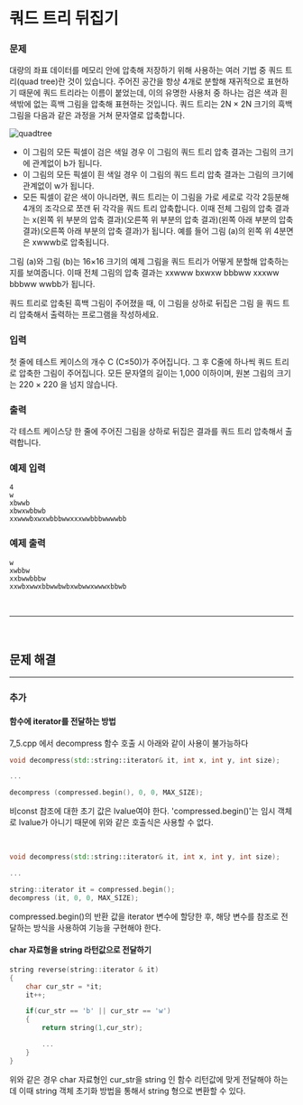 # 쿼드 트리 뒤집기

### 문제
대량의 좌표 데이터를 메모리 안에 압축해 저장하기 위해 사용하는 여러 기법 중 쿼드 트리(quad tree)란 것이 있습니다. 주어진 공간을 항상 4개로 분할해 재귀적으로 표현하기 때문에 쿼드 트리라는 이름이 붙었는데, 이의 유명한 사용처 중 하나는 검은 색과 흰 색밖에 없는 흑백 그림을 압축해 표현하는 것입니다. 쿼드 트리는 2N × 2N 크기의 흑백 그림을 다음과 같은 과정을 거쳐 문자열로 압축합니다.

![quadtree](https://github.com/Dong-Young-Kim/for-study-algorithm-by-problem/assets/72393686/e46e38a3-eafc-43d2-aaeb-698fcbd99b88)

- 이 그림의 모든 픽셀이 검은 색일 경우 이 그림의 쿼드 트리 압축 결과는 그림의 크기에 관계없이 b가 됩니다.
- 이 그림의 모든 픽셀이 흰 색일 경우 이 그림의 쿼드 트리 압축 결과는 그림의 크기에 관계없이 w가 됩니다.
- 모든 픽셀이 같은 색이 아니라면, 쿼드 트리는 이 그림을 가로 세로로 각각 2등분해 4개의 조각으로 쪼갠 뒤 각각을 쿼드 트리 압축합니다. 이때 전체 그림의 압축 결과는 x(왼쪽 위 부분의 압축 결과)(오른쪽 위 부분의 압축 결과)(왼쪽 아래 부분의 압축 결과)(오른쪽 아래 부분의 압축 결과)가 됩니다. 예를 들어 그림 (a)의 왼쪽 위 4분면은 xwwwb로 압축됩니다.

그림 (a)와 그림 (b)는 16×16 크기의 예제 그림을 쿼드 트리가 어떻게 분할해 압축하는지를 보여줍니다. 이때 전체 그림의 압축 결과는 xxwww bxwxw bbbww xxxww bbbww wwbb가 됩니다.

쿼드 트리로 압축된 흑백 그림이 주어졌을 때, 이 그림을 상하로 뒤집은 그림 을 쿼드 트리 압축해서 출력하는 프로그램을 작성하세요.

### 입력
첫 줄에 테스트 케이스의 개수 C (C≤50)가 주어집니다. 그 후 C줄에 하나씩 쿼드 트리로 압축한 그림이 주어집니다. 모든 문자열의 길이는 1,000 이하이며, 원본 그림의 크기는 220 × 220 을 넘지 않습니다.

### 출력
각 테스트 케이스당 한 줄에 주어진 그림을 상하로 뒤집은 결과를 쿼드 트리 압축해서 출력합니다.

### 예제 입력
```
4
w
xbwwb
xbwxwbbwb
xxwwwbxwxwbbbwwxxxwwbbbwwwwbb
```

### 예제 출력
```
w
xwbbw
xxbwwbbbw
xxwbxwwxbbwwbwbxwbwwxwwwxbbwb
```

<br>

---

<br>

## 문제 해결




--- 
### 추가

#### 함수에 iterator를 전달하는 방법

7_5.cpp 에서 decompress 함수 호출 시 아래와 같이 사용이 불가능하다

``` cpp
void decompress(std::string::iterator& it, int x, int y, int size);

...

decompress (compressed.begin(), 0, 0, MAX_SIZE);
```

비const 참조에 대한 초기 값은 lvalue여야 한다. 'compressed.begin()'는 임시 객체로 lvalue가 아니기 때문에 위와 같은 호출식은 사용할 수 없다.

<br>

``` cpp
void decompress(std::string::iterator& it, int x, int y, int size);

...

string::iterator it = compressed.begin();
decompress (it, 0, 0, MAX_SIZE);
```

compressed.begin()의 반환 값을 iterator 변수에 할당한 후, 해당 변수를 참조로 전달하는 방식을 사용하여 기능을 구현해야 한다.



#### char 자료형을 string 라턴값으로 전달하기

```cpp
string reverse(string::iterator & it)
{
    char cur_str = *it;
    it++;

    if(cur_str == 'b' || cur_str == 'w')
    {
        return string(1,cur_str);

        ...
    }
}

```

위와 같은 경우 char 자료형인 cur_str을 string 인 함수 리턴값에 맞게 전달해야 하는데 이때 string 객체 초기화 방법을 통해서 string 형으로 변환할 수 있다.